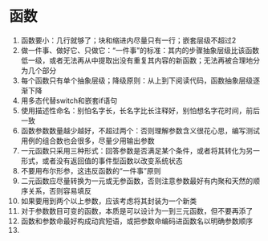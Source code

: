 # 函数
1. 函数要小：几行就够了；块和缩进内尽量只有一行；嵌套层级不超过2
2. 做一件事、做好它、只做它：“一件事”的标准：其内的步骤抽象层级比该函数低一级，或者无法再从中提取出没有重复其内容的新函数；无法再被合理地分为几个部分
3. 每个函数只有单个抽象层级；降级原则：从上到下阅读代码，函数抽象层级逐渐下降
4. 用多态代替switch和嵌套if语句
5. 使用描述性命名：别怕名字长，长名字比长注释好，别怕想名字花时间，前后一致
6. 函数参数数量越少越好，不超过两个：否则理解参数含义很花心思，编写测试用例的组合数也会很多，尽量少用输出参数
7. 一元函数只采用三种形式：回答参数是否满足某个条件，或者将其转化为另一形式，或者没有返回值的事件型函数以改变系统状态
8. 不要用布尔形参，这违反函数的“一件事”原则
9. 二元函数应尽量转换为一元或无参函数，否则注意参数最好有内聚和天然的顺序关系，否则容易填反
10. 如果要用到两个以上参数，应该考虑将其封装为一个新类
11. 对于参数数目可变的函数，本质是可以设计为一到三元函数，但不要再添了
12. 函数和参数命最好构成动宾短语，或把参数命编码进函数名以明确参数顺序
13. 
